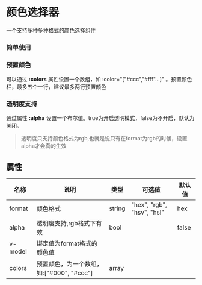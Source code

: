 # 颜色选择器

一个支持多种多种格式的颜色选择组件

### 简单使用

<demo path="./ColorPickerDemo1.vue"></demo>

### 预置颜色

可以通过 **:colors** 属性设置一个数组，如 :color="["#ccc","#fff"...]" 。预置颜色栏，最多五个一行，建议最多两行预置颜色

<demo path="./ColorPickerDemo2.vue"></demo>

### 透明度支持

通过属性 **:alpha** 设置一个布尔值。true为开启透明模式，false为不开启，默认为关闭。

<demo path="./ColorPickerDemo3.vue"></demo>

> 透明度只支持颜色格式为rgb,也就是说只有在format为rgb的时候，设置alpha才会真的生效

## 属性

| 名称    | 说明                                      | 类型   | 可选值                     | 默认值 |
| ------- | ----------------------------------------- | ------ | -------------------------- | ------ |
| format  | 颜色格式                                  | string | "hex", "rgb", "hsv", "hsl" | hex    |
| alpha   | 透明度支持,rgb格式下有效                  | bool   |                            | false  |
| v-model | 绑定值为format格式的颜色值                |        |                            |        |
| colors  | 预置颜色，为一个数组，如:["#000", "#ccc"] | array  |                            |        |

